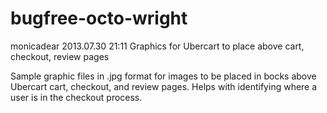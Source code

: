 bugfree-octo-wright
===================

monicadear 2013.07.30 21:11
Graphics for Ubercart to place above cart, checkout, review pages

Sample graphic files in .jpg format for images to be placed in bocks above Ubercart cart, checkout, and review pages. 
Helps with identifying where a user is in the checkout process.
